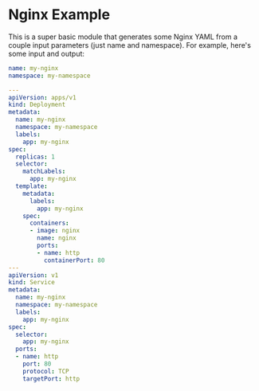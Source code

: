 # **Nginx** Example

This is a super basic module that generates some Nginx YAML from a couple input parameters (just name and namespace).  For example, here's some input and output:

```yaml
name: my-nginx
namespace: my-namespace
```

```yaml
---
apiVersion: apps/v1
kind: Deployment
metadata:
  name: my-nginx
  namespace: my-namespace
  labels:
    app: my-nginx
spec:
  replicas: 1
  selector:
    matchLabels:
      app: my-nginx
  template:
    metadata:
      labels:
        app: my-nginx
    spec:
      containers:
      - image: nginx
        name: nginx
        ports:
        - name: http
          containerPort: 80
---
apiVersion: v1
kind: Service
metadata:
  name: my-nginx
  namespace: my-namespace
  labels:
    app: my-nginx
spec:
  selector:
    app: my-nginx
  ports:
  - name: http
    port: 80
    protocol: TCP
    targetPort: http
```
